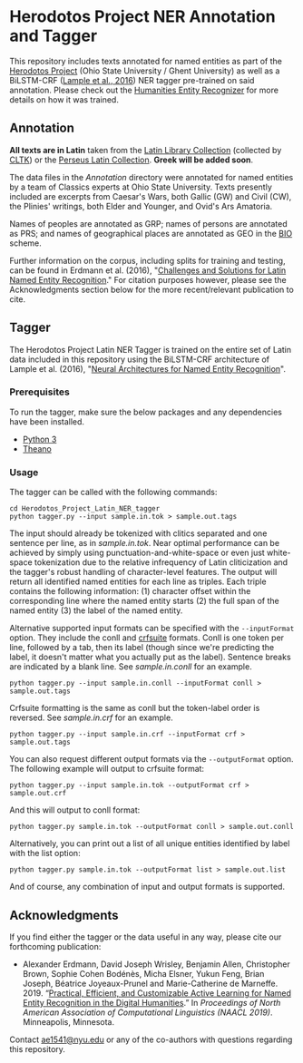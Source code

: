 # Herodotos Project NER Annotation and Tagger

This repository includes texts annotated for named entities as part of the [Herodotos Project](https://u.osu.edu/herodotos/) (Ohio State University / Ghent University) as well as a BiLSTM-CRF ([Lample et al., 2016](https://arxiv.org/abs/1603.01360)) NER tagger pre-trained on said annotation. Please check out the [Humanities Entity Recognizer](https://github.com/alexerdmann/HER) for more details on how it was trained.

## Annotation

**All texts are in Latin** taken from the [Latin Library Collection](https://www.thelatinlibrary.com) (collected by [CLTK](https://github.com/cltk/latin_text_latin_library)) or the [Perseus Latin Collection](http://www.perseus.tufts.edu/hopper/collection?collection=Perseus:collection:Greco-Roman). **Greek will be added soon**.

The data files in the *Annotation* directory were annotated for named entities by a team of Classics experts at Ohio State University. Texts presently included are excerpts from Caesar's Wars, both Gallic (GW) and Civil (CW), the Plinies' writings, both Elder and Younger, and Ovid's Ars Amatoria.

Names of peoples are annotated as GRP; names of persons are annotated as PRS; and names of geographical places are annotated as GEO in the [BIO](https://en.wikipedia.org/wiki/Inside–outside–beginning_(tagging)) scheme.

Further information on the corpus, including splits for training and testing, can be found in Erdmann et al. (2016), "[Challenges and Solutions for Latin Named Entity Recognition](http://www.aclweb.org/anthology/W16-4012)." For citation purposes however, please see the Acknowledgments section below for the more recent/relevant publication to cite. 

## Tagger

The Herodotos Project Latin NER Tagger is trained on the entire set of Latin data included in this repository using the BiLSTM-CRF architecture of Lample et al. (2016), "[Neural Architectures for Named Entity Recognition](https://arxiv.org/abs/1603.01360)".

### Prerequisites

To run the tagger, make sure the below packages and any dependencies have been installed.

* [Python 3](https://www.python.org/downloads/)
* [Theano](https://github.com/Theano/Theano)

### Usage

The tagger can be called with the following commands:

```
cd Herodotos_Project_Latin_NER_tagger
python tagger.py --input sample.in.tok > sample.out.tags
```

The input should already be tokenized with clitics separated and one sentence per line, as in *sample.in.tok*. Near optimal performance can be achieved by simply using punctuation-and-white-space or even just white-space tokenization due to the relative infrequency of Latin cliticization and the tagger's robust handling of character-level features. The output will return all identified named entities for each line as triples. Each triple contains the following information: (1) character offset within the corresponding line where the named entity starts (2) the full span of the named entity (3) the label of the named entity.

Alternative supported input formats can be specified with the ```--inputFormat``` option. They include the conll and [crfsuite](http://www.chokkan.org/software/crfsuite/) formats. Conll is one token per line, followed by a tab, then its label (though since we're predicting the label, it doesn't matter what you actually put as the label). Sentence breaks are indicated by a blank line. See *sample.in.conll* for an example.

```
python tagger.py --input sample.in.conll --inputFormat conll > sample.out.tags
```

Crfsuite formatting is the same as conll but the token-label order is reversed. See *sample.in.crf* for an example.

```
python tagger.py --input sample.in.crf --inputFormat crf > sample.out.tags
```

You can also request different output formats via the ```--outputFormat``` option. The following example will output to crfsuite format:

```
python tagger.py --input sample.in.tok --outputFormat crf > sample.out.crf
```

And this will output to conll format:

```
python tagger.py sample.in.tok --outputFormat conll > sample.out.conll
```

Alternatively, you can print out a list of all unique entities identified by label with the list option:

```
python tagger.py sample.in.tok --outputFormat list > sample.out.list
```

And of course, any combination of input and output formats is supported.

## Acknowledgments

If you find either the tagger or the data useful in any way, please cite our forthcoming publication:

* Alexander Erdmann, David Joseph Wrisley, Benjamin Allen, Christopher Brown, Sophie Cohen Bodénès, Micha Elsner, Yukun Feng, Brian Joseph, Béatrice Joyeaux-Prunel and Marie-Catherine de Marneffe. 2019. “[Practical, Efficient, and Customizable Active Learning for Named Entity Recognition in the Digital Humanities](https://github.com/alexerdmann/HER/blob/master/HER_NAACL2019_preprint.pdf).” In *Proceedings of North American Association of Computational Linguistics (NAACL 2019)*. Minneapolis, Minnesota.

Contact ae1541@nyu.edu or any of the co-authors with questions regarding this repository. 
